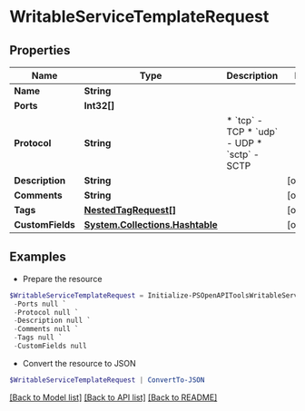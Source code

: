 # WritableServiceTemplateRequest
## Properties

Name | Type | Description | Notes
------------ | ------------- | ------------- | -------------
**Name** | **String** |  | 
**Ports** | **Int32[]** |  | 
**Protocol** | **String** | * &#x60;tcp&#x60; - TCP * &#x60;udp&#x60; - UDP * &#x60;sctp&#x60; - SCTP | 
**Description** | **String** |  | [optional] 
**Comments** | **String** |  | [optional] 
**Tags** | [**NestedTagRequest[]**](NestedTagRequest.md) |  | [optional] 
**CustomFields** | [**System.Collections.Hashtable**](AnyType.md) |  | [optional] 

## Examples

- Prepare the resource
```powershell
$WritableServiceTemplateRequest = Initialize-PSOpenAPIToolsWritableServiceTemplateRequest  -Name null `
 -Ports null `
 -Protocol null `
 -Description null `
 -Comments null `
 -Tags null `
 -CustomFields null
```

- Convert the resource to JSON
```powershell
$WritableServiceTemplateRequest | ConvertTo-JSON
```

[[Back to Model list]](../README.md#documentation-for-models) [[Back to API list]](../README.md#documentation-for-api-endpoints) [[Back to README]](../README.md)

